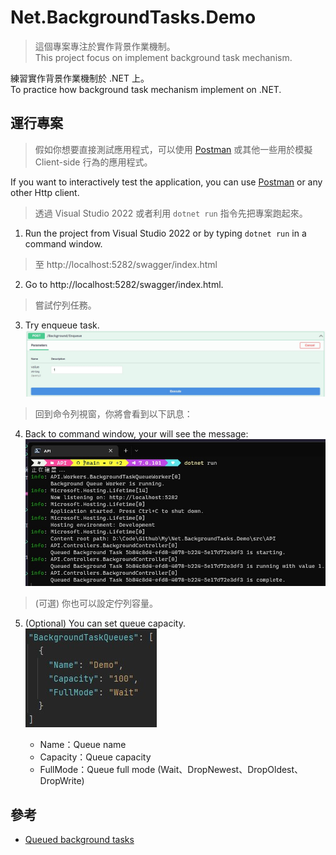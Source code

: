 # Net.BackgroundTasks.Demo

> 這個專案專注於實作背景作業機制。  
> This project focus on implement background task mechanism.

練習實作背景作業機制於 .NET 上。  
To practice how background task mechanism implement on .NET.

## 運行專案

> 假如你想要直接測試應用程式，可以使用 [Postman](https://www.getpostman.com/) 或其他一些用於模擬 Client-side 行為的應用程式。

If you want to interactively test the application, you can use [Postman](https://www.getpostman.com/) or any other Http client.

> 透過 Visual Studio 2022 或者利用 `dotnet run` 指令先把專案跑起來。

1. Run the project from Visual Studio 2022 or by typing `dotnet run` in a command window.

> 至 http://localhost:5282/swagger/index.html

2. Go to http://localhost:5282/swagger/index.html.

> 嘗試佇列任務。

3. Try enqueue task.  
   ![Image](img/enqueue.jpg)

> 回到命令列視窗，你將會看到以下訊息：

4. Back to command window, your will see the message:  
   ![Image](img/console-msg.jpg)

> (可選) 你也可以設定佇列容量。

5. (Optional) You can set queue capacity.  
   ![Image](img/queue-capacity.jpg)

   - Name：Queue name
   - Capacity：Queue capacity
   - FullMode：Queue full mode (Wait、DropNewest、DropOldest、DropWrite)

## 參考

- [Queued background tasks](https://learn.microsoft.com/en-us/aspnet/core/fundamentals/host/hosted-services?view=aspnetcore-7.0&tabs=visual-studio#queued-background-tasks)
